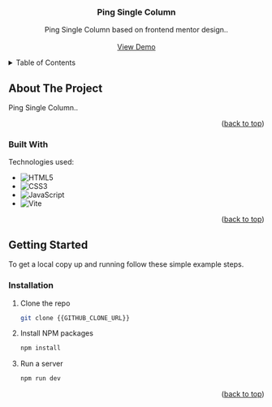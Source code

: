 <p id="readme-top"></p>
<div align="center">
  <h3 align="center">Ping Single Column</h3>

  <p align="center">
     Ping Single Column based on frontend mentor design..
    <br />
    <br />
    <a href="https://ping-single-column-rho.vercel.app/">View Demo</a>
  </p>
</div>

<!-- TABLE OF CONTENTS -->
<details>
  <summary>Table of Contents</summary>
  <ol>
    <li>
      <a href="#about-the-project">About The Project</a>
      <ul>
        <li><a href="#built-with">Built With</a></li>
      </ul>
    </li>
    <li>
      <a href="#getting-started">Getting Started</a>
      <ul>
        <li><a href="#installation">Installation</a></li>
      </ul>
    </li>
  </ol>
</details>

<!-- ABOUT THE PROJECT -->

## About The Project

Ping Single Column..

<p align="right">(<a href="#readme-top">back to top</a>)</p>

### Built With

Technologies used:

- ![HTML5](https://img.shields.io/badge/html5-%23E34F26.svg?style=for-the-badge&logo=html5&logoColor=white)
- ![CSS3](https://img.shields.io/badge/css3-%231572B6.svg?style=for-the-badge&logo=css3&logoColor=white)
- ![JavaScript](https://img.shields.io/badge/javascript-%23323330.svg?style=for-the-badge&logo=javascript&logoColor=%23F7DF1E)
- ![Vite](https://img.shields.io/badge/vite-%23646CFF.svg?style=for-the-badge&logo=vite&logoColor=white)


<p align="right">(<a href="#readme-top">back to top</a>)</p>

<!-- GETTING STARTED -->

## Getting Started

To get a local copy up and running follow these simple example steps.

### Installation

1. Clone the repo
   ```sh
   git clone {{GITHUB_CLONE_URL}}
   ```
2. Install NPM packages
   ```sh
   npm install
   ```
3. Run a server
   ```sh
   npm run dev
   ```

<p align="right">(<a href="#readme-top">back to top</a>)</p>
